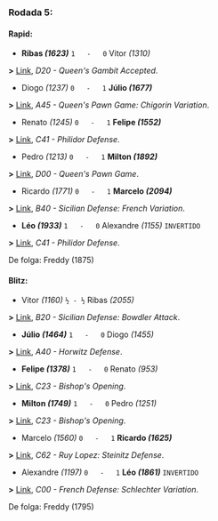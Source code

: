 ### Rodada 5:

#### Rapid:

* **Ribas *(1623)*** `1   -   0`  Vitor *(1310)*

**>** [Link](https://www.lichess.org/uUGYj33X), *D20 - Queen's Gambit Accepted*.
* Diogo *(1237)* `0   -   1` **Júlio *(1677)***

**>** [Link](https://www.lichess.org/tacQGS40), *A45 - Queen's Pawn Game: Chigorin Variation*.
* Renato *(1245)* `0   -   1` **Felipe *(1552)***

**>** [Link](https://www.lichess.org/rxcxV1No), *C41 - Philidor Defense*.
* Pedro *(1213)* `0   -   1` **Milton *(1892)***

**>** [Link](https://www.lichess.org/H4MP7ROS), *D00 - Queen's Pawn Game*.
* Ricardo *(1771)* `0   -   1` **Marcelo *(2094)***

**>** [Link](https://www.lichess.org/T4cMwFqJ), *B40 - Sicilian Defense: French Variation*.
* **Léo *(1933)*** `1   -   0`  Alexandre *(1155)* `INVERTIDO`

**>** [Link](https://www.lichess.org/VxQwOEXu), *C41 - Philidor Defense*.

De folga: Freddy (1875)

#### Blitz:

* Vitor *(1160)* `½ - ½` Ribas *(2055)*

**>** [Link](https://www.lichess.org/jCwtl7kN), *B20 - Sicilian Defense: Bowdler Attack*.
* **Júlio *(1464)*** `1   -   0`  Diogo *(1455)*

**>** [Link](https://www.lichess.org/USQgItX9), *A40 - Horwitz Defense*.
* **Felipe *(1378)*** `1   -   0`  Renato *(953)*

**>** [Link](https://www.lichess.org/XIfFoMyW), *C23 - Bishop's Opening*.
* **Milton *(1749)*** `1   -   0`  Pedro *(1251)*

**>** [Link](https://www.lichess.org/Piatvx1D), *C23 - Bishop's Opening*.
* Marcelo *(1560)* `0   -   1` **Ricardo *(1625)***

**>** [Link](https://www.lichess.org/U1pZa3C0), *C62 - Ruy Lopez: Steinitz Defense*.
* Alexandre *(1197)* `0   -   1` **Léo *(1861)*** `INVERTIDO`

**>** [Link](https://www.lichess.org/Pb9aW9HI), *C00 - French Defense: Schlechter Variation*.

De folga: Freddy (1795)

